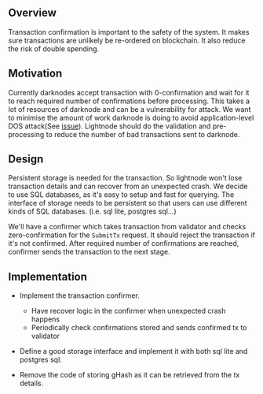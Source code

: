 ## Overview

Transaction confirmation is important to the safety of the system. It makes sure transactions are unlikely be re-ordered on blockchain. It also reduce the risk of double spending. 

## Motivation

Currently darknodes accept transaction with 0-confirmation and wait for it to reach required number of confirmations before processing. This takes a lot of resources of darknode and can be a vulnerability for attack. We want to minimise the amount of work darknode is doing to avoid application-level DOS attack(See [issue](https://github.com/renproject/darknode/issues/118)).  Lightnode should do the validation and pre-processing to reduce the number of bad transactions sent to darknode. 

## Design

Persistent storage is needed for the transaction. So lightnode won't lose transaction details and can recover from an unexpected crash. We decide to use SQL databases, as it's easy to setup and fast for querying. The interface of storage needs to be persistent so that users can use different kinds of SQL databases. (i.e. sql lite, postgres sql...)

We'll have a confirmer which takes transaction from validator and checks zero-confirmation for the `SubmitTx` request. It should reject the transaction if it's not confirmed. After required number of confirmations are reached, confirmer sends the transaction to the next stage. 


## Implementation 

- Implement the transaction confirmer.
  - Have recover logic in the confirmer when unexpected crash happens
  - Periodically check confirmations stored and sends confirmed tx to validator

- Define a good storage interface and implement it with both sql lite and postgres sql. 
- Remove the code of storing gHash as it can be retrieved from the tx details. 
